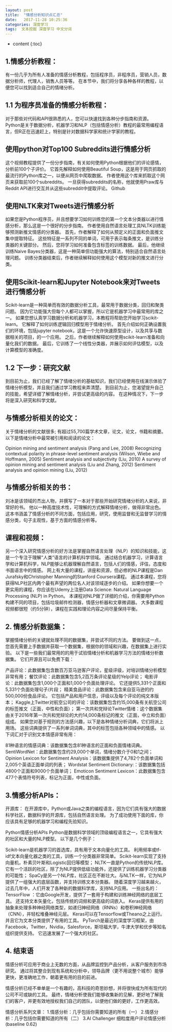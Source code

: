 ```yaml
---
layout: post
title:  "情感分析知识点汇总"
date:   2017-11-28 10:25:36
categories: 深度学习
tags:  文本挖掘 深度学习 中文分词
---
```


* content
{:toc}
## 1.情感分析教程：
有一份几乎为所有人准备的情感分析教程，包括程序员，非程序员，营销人员，数据分析师，代理人，销售人员等等。 在本节中，我们将分享各种各样的教程，以便您可以找到适合自己的情绪分析。

## 1.1 为程序员准备的情感分析教程：
对于那些对代码和API很熟悉的人，您可以快速找到各种分步指南和资源。 Python是关于数据分析，机器学习和NLP（包括情感分析）教程的最常用编程语言，但R正在迅速赶上，特别是针对数据科学家和统计学家的教程。

## 使用python对Top100 Subreddits进行情感分析
这个视频教程提供了一份分步指南，有关如何使用Python根据他们的评论感情，分析前100个子评价。
它首先解释如何使用Beautiful Soup，这是用于网页抓取的最流行的Python库之一，以便从网页中爬取数据。 作者使用这个库来抓取这个网页来获取前100个subreddits。
一旦获得subreddits的名称，他就使用Praw库与Reddit API进行交互并从这些subreddit中提取评论。
Github

## 使用NLTK来对Tweets进行情感分析
如果您是Python程序员，并且想要学习如何训练您的第一个文本分类器以进行情感分析，那么这是一个很好的分步指南。 作者使用自然语言处理工具NLTK训练能够预测新推文情感的分类器。
首先，作者解释了如何从预定义的正面和负面推文集中提取特征。 这些特征是一系列不同的单词，可用于表示每条推文，是训练分类器的关键部分。
然后，您将学习如何准备包含标签的训练数据。 最后，他继续训练Naive Bayes分类器，这是一种简单但功能强大的算法，特别适合自然语言处理问题。
训练分类器结束后，作者继续解释如何使用这个模型对新的推文进行分类。

## 使用Scikit-learn和Jupyter Notebook来对Tweets进行情感分析
Scikit-learn是一种简单而有效的数据分析工具，最常用于数据分类，回归和聚类问题。 因为它功能强大但每个人都可以掌握，所以它是机器学习中最常用的库之一。 如果您想认真学习数据分析和机器学习，本教程将帮助您开始学习scikit-learn。
它解释了如何训练逻辑回归模型用于情绪分析。 首先介绍如何正确设置我们的环境，包括jupyter notebook，这是一个允许快速原型设计，以及共享与数据相关的项目，的一个应用。
之后，作者继续解释如何使用scikit-learn准备和向量化我们的数据。 最后，它训练了一个线性分类器，并展示如何评估模型，以及计算模型的准确度。

## 1.2 下一步：研究文献
到目前为止，我们已经了解了情绪分析的基础知识，我们已经使用在线演示体验了情绪分析模型，并且我们通过学习教程来弄清楚。
到目前为止，您渴望提升自己的技能，希望详细了解情绪分析，并尝试更高级的内容。 在这种情况下，下一步将是深入研究和科学文献。

## 与情感分析相关的论文：
关于情绪分析的文献很多; 有超过55,700篇学术文章，论文，论文，书籍和摘要。
以下是情绪分析中最常被引用和阅读的论文：

Opinion mining and sentiment analysis (Pang and Lee, 2008)
Recognizing contextual polarity in phrase-level sentiment analysis (Wilson, Wiebe and Hoffmann, 2005)
Sentiment analysis and subjectivity (Liu, 2010)
A survey of opinion mining and sentiment analysis (Liu and Zhang, 2012)
Sentiment analysis and opinion mining (Liu, 2012)
## 与情感分析相关的书：
刘冰是该领域的杰出人物，并撰写了一本对于那些开始研究情绪分析的人来说，非常好的书。 他以一种高度技术性，可理解的方式解释情绪分析，做得非常出色。 这本书涵盖了情感分析的不同方面，包括应用，研究，使用监督和无监督学习的情感分类，句子主观性，基于方面的情感分析等。

## 课程和视频：
另一个深入研究情感分析的好方法是掌握自然语言处理（NLP）的知识和技能，这是一个专注于理解“人类”语言的计算机科学领域。
通过结合机器学习，计算语言学和计算机科学，NLP能够让机器理解自然语言，包括人们的情感，评估，态度和书面语言中的情感。
网上有大量的课程，讲座和资源，但必修的NLP课程是Dan Jurafsky和Christopher Manning的Stanford Coursera课程。 通过本课程，您将获得NLP社区内两个最有声望的两位名人对该领域逐步的介绍。
如果你想要一个更实用的课程，你应该在Udemy上注册Data Science: Natural Language Processing (NLP) in Python。 本课程对NLP做了详细的介绍，你需要用Python构建不同的项目，包括垃圾邮件检测器，情感分析器和文章微调器。 大多数课程视频都很短（约5分钟），课程在实践和理论内容之间尽量保持平衡。

## 2. 情感分析数据集：
掌握情绪分析的关键就处理不同的数据集，并尝试不同的方法。 要做到这一点，您首先需要上手数据并获取一个数据集，根据你的领域和兴趣，在数据集上进行实验。
以下是一些我们最常用的的用于试验情绪分析和机器学习方法的情绪分析数据集。 它们开源且可以免费下载：

产品评论：此数据集包含数百万亚马逊客户评论，星级评级，对培训情绪分析模型非常有用；
餐饮评论：此数据集包含5,2百万条评论星级的Yelp评论；
电影评论：此数据集包含1,000个正面和1,000个负面处理评论。 它还提供5,331个正面和5,331个负面处理句子/片段；
精美食品评论：此数据集包含来自亚马逊的约500,000份食品评论。 它包括产品和用户信息，评级以及每个评论的纯文本版本；
Kaggle上Twitter对航空公司的评论：该数据集包含约15,000条有关航空公司的标签推文（正面，中性和负面）；
第一次共和党辩论Twitter情绪：这个数据集由关于2016年第一次共和党辩论的大约14,000条标记的推文（正面，中立和负面）组成。
如果您对基于规则的方法感兴趣，以下是各种情绪分析词典，它们将派上用场。 这些词典提供了一系列单词词典，其中的标签包括各种领域中的情感。 以下词汇对于识别文本情感非常有用：

81种语言的情感词典：该数据集包含81种语言的正面和负面情绪词典。
SentiWordNet：此数据集包含约29,000个单词，情绪分数介于0和1之间；
Opinion Lexicon for Sentiment Analysis：该数据集提供了4,782个负面单词和2,005个英语正面单词的列表；
Wordstat Sentiment Dictionary:：该数据集包括4800个正面和9000个负面单词；
Emoticon Sentiment Lexicon：此数据集包含477个表情符号列表，标记为正面，中性或负面。
## 3.情感分析APIs：
开源库：
在开源库中，Python或Java之类的编程语言，因为它们具有强大的数据科学社区，数据科学的开源库，包括自然语言处理。 为了成功使用下面的库，你应该具有足够的机器学习和编程先验知识。

Python情感分析APIs
Python是数据科学领域的顶级编程语言之一，它具有强大的社区和大量的NLP模型。
以下是几个例子：

Scikit-learn是机器学习的首选库，具有用于文本向量化的工具。 利用频率或tf-idf文本向量化器之类的工具，训练一个分类器非常简单。 Scikit-learn实现了支持向量机，朴素贝叶斯和Logistic回归等模型；
NLTK一直是Python的传统NLP库。 它有一个活跃的社区，除了为NLP提供低级功能外，还提供了训练机器学习分类器的可能性；
SpaCy是另一个NLP库，社区正在不断壮大。与NLTK一样，它为NLP提供了一组强大的底层函数，并支持训练文本分类器。
随着深度学习越来越火，过去几年中，人们开发了各种新的数据科学库，支持NLP应用。 一些出名的：
TensorFlow ：它由Google开发，提供了一套用于构建和训练神经网络的底层工具。 还支持文本矢量化，包括传统的词频和更高级的词嵌入。
Keras提供有用的抽象来处理多种神经网络类型，如递归神经网络（RNNs）和卷积神经网络（CNN），并轻松堆叠神经元层。 Keras可以在Tensorflow或Theano之上运行。 并且它为文本分类提供了有用的工具。
PyTorch是最近的深度学习框架，由Facebook，Twitter，Nvidia，Salesforce，斯坦福大学，牛津大学和优步等知名组织提供支持。 它迅速发展了一个强大的社区。
## 4. 结束语
情感分析可应用于商业上无数的方面，从品牌监控到产品分析，从客户服务到市场研究。 通过将其整合到现有系统和分析中，领导品牌（更不用说整个城市）能够更快，更准确地工作，朝着更有用的目的前进。

情感分析已经不单单是一个有趣的，高科技的奇思妙想，并将很快成为所有现代的公司不可或缺的工具。 最终，情绪分析使我们能够收集新的见解，更好地了解我们的客户，并更有效地授权我们自己的团队，以便他们做的更好，工作更高效。

情感分析系列文章：
1.情感分析：几乎包括你需要知道的所有（一）
2.情感分析：几乎包括你需要知道的所有（二）
3.AI Challenger 细粒度用户评论情感分析 (baseline 0.62)